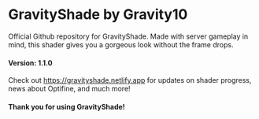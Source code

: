 # GravityShade by Gravity10
Official Github repository for GravityShade. Made with server gameplay in mind, this shader gives you a gorgeous look without the frame drops.
#### Version: 1.1.0
Check out https://gravityshade.netlify.app for updates on shader progress, news about Optifine, and much more!
#### Thank you for using GravityShade!

